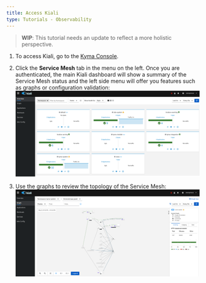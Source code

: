 ```yaml
---
title: Access Kiali
type: Tutorials - Observability
---
```


> **WIP**: This tutorial needs an update to reflect a more holistic perspective.

1. To access Kiali, go to the [Kyma Console](/components/console/#overview-overview). 

2. Click the **Service Mesh**  tab in the menu on the left.
Once you are authenticated, the main Kiali dashboard will show a summary of the Service Mesh status and the left side menu will offer you features such as graphs or configuration validation:
![Kiali menu item](assets/overview.png)

3. Use the graphs to review the topology of the Service Mesh:
![Kiali menu item](assets/graph.png)
